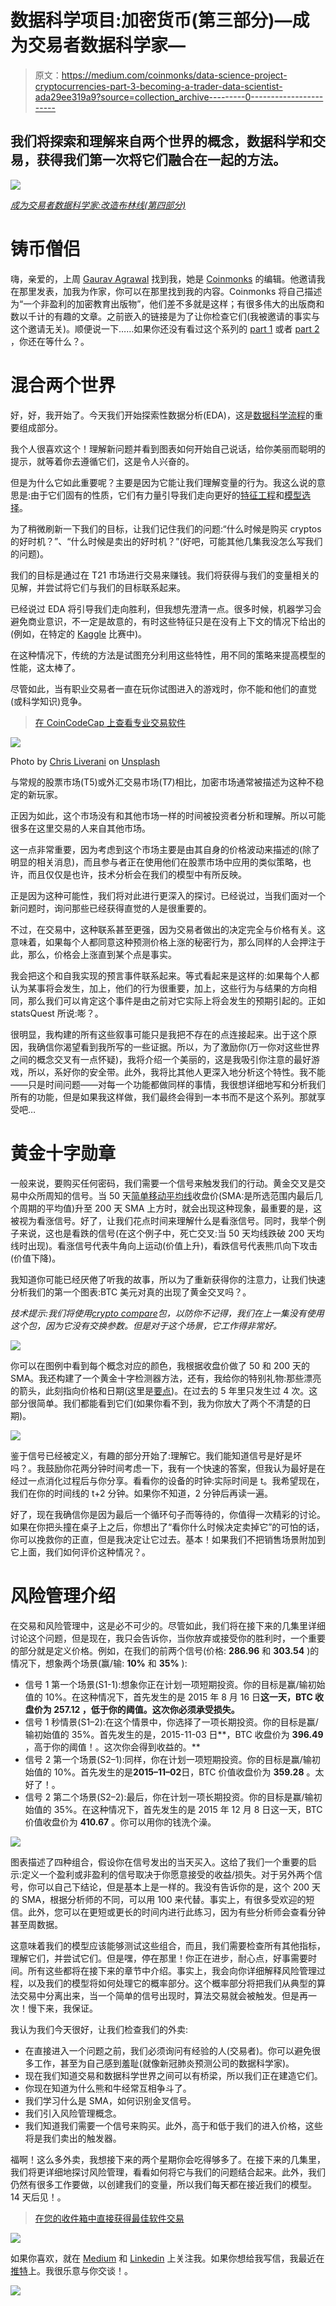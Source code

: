 # 数据科学项目:加密货币(第三部分)—成为交易者数据科学家—

> 原文：<https://medium.com/coinmonks/data-science-project-cryptocurrencies-part-3-becoming-a-trader-data-scientist-ada29ee319a9?source=collection_archive---------0----------------------->

## 我们将探索和理解来自两个世界的概念，数据科学和交易，获得我们第一次将它们融合在一起的方法。

![](img/fed7c6991fee3faa8cd569e6baf16038.png)

[*成为交易者数据科学家:改造布林线(第四部分)*](/coinmonks/becoming-a-trader-data-scientist-transforming-bollinger-bands-part-4-8aab6fbc2f2d)

# **铸币僧侣**

嗨，亲爱的，上周 [Gaurav Agrawal](/@gaurav.agrawal) 找到我，她是 [Coinmonks](https://medium.com/coinmonks) 的编辑。他邀请我在那里发表，加我为作家，你可以在那里找到我的内容。Coinmonks 将自己描述为“一个非盈利的加密教育出版物”，他们差不多就是这样；有很多伟大的出版商和数以千计的有趣的文章。之前嵌入的链接是为了让你检查它们(我被邀请的事实与这个邀请无关)。顺便说一下……如果你还没有看过这个系列的 [part 1](/coinmonks/data-science-project-cryptocurrencies-part-1-8dc1f5778347) 或者 [part 2](/coinmonks/data-science-project-cryptocurrencies-part-2-volume-and-data-source-b42ac1d6ec12) ，你还在等什么？。

# 混合两个世界

好，好，我开始了。今天我们开始探索性数据分析(EDA)，这是[数据科学流程](/analytics-vidhya/important-analytical-steps-for-your-data-science-projects-for-beginners-b789766017f8)的重要组成部分。

我个人很喜欢这个！理解新问题并看到图表如何开始自己说话，给你美丽而聪明的提示，就等着你去遵循它们，这是令人兴奋的。

但是为什么它如此重要呢？主要是因为它能让我们理解变量的行为。我这么说的意思是:由于它们固有的性质，它们有力量引导我们走向更好的[特征工程](/mindorks/what-is-feature-engineering-for-machine-learning-d8ba3158d97a)和[模型选择](https://machinelearningmastery.com/a-gentle-introduction-to-model-selection-for-machine-learning/)。

为了稍微刷新一下我们的目标，让我们记住我们的问题:“什么时候是购买 cryptos 的好时机？”、“什么时候是卖出的好时机？”(好吧，可能其他几集我没怎么写我们的问题)。

我们的目标是通过在 T21 市场进行交易来赚钱。我们将获得与我们的变量相关的见解，并尝试将它们与我们的目标联系起来。

已经说过 EDA 将引导我们走向胜利，但我想先澄清一点。很多时候，机器学习会避免商业意识，不一定是故意的，有时这些特征只是在没有上下文的情况下给出的(例如，在特定的 [Kaggle](http://www.kaggle.com) 比赛中)。

在这种情况下，传统的方法是试图充分利用这些特性，用不同的策略来提高模型的性能，这太棒了。

尽管如此，当有职业交易者一直在玩你试图进入的游戏时，你不能和他们的直觉(或科学知识)竞争。

> [在 CoinCodeCap 上查看专业交易软件](https://coincodecap.com/category/multi-exchange-trading)

![](img/57ebd2a36eb3a881147843a82f04b151.png)

Photo by [Chris Liverani](https://unsplash.com/@chrisliverani?utm_source=medium&utm_medium=referral) on [Unsplash](https://unsplash.com?utm_source=medium&utm_medium=referral)

与常规的股票市场(T5)或外汇交易市场(T7)相比，加密市场通常被描述为这种不稳定的新玩家。

正因为如此，这个市场没有和其他市场一样的时间被投资者分析和理解。所以可能很多在这里交易的人来自其他市场。

这一点非常重要，因为考虑到这个市场主要是由其自身的价格波动来描述的(除了明显的相关消息)，而且参与者正在使用他们在股票市场中应用的类似策略，也许，而且仅仅是也许，技术分析会在我们的模型中有所反映。

正是因为这种可能性，我们将对此进行更深入的探讨。已经说过，当我们面对一个新问题时，询问那些已经获得直觉的人是很重要的。

不过，在交易中，这种联系甚至更强，因为交易者做出的决定完全与价格有关。这意味着，如果每个人都同意这种预测价格上涨的秘密行为，那么同样的人会押注于此，那么，价格会上涨直到某个点是事实。

我会把这个和自我实现的预言事件联系起来。等式看起来是这样的:如果每个人都认为某事将会发生，加上，他们的行为很重要，加上，这些行为与结果的方向相同，那么我们可以肯定这个事件是由之前对它实际上将会发生的预期引起的。正如 statsQuest 所说:嘭？。

很明显，我构建的所有这些叙事可能只是我把不存在的点连接起来。出于这个原因，我确信你渴望看到我所写的一些证据。所以，为了激励你(万一你对这些世界之间的概念交叉有一点怀疑)，我将介绍一个美丽的，这是我吸引你注意的最好游戏，所以，系好你的安全带。此外，我将比其他人更深入地分析这个特性。我不能——只是时间问题——对每一个功能都做同样的事情，我很想详细地写和分析我们所有的功能，但是如果我这样做，我们最终会得到一本书而不是这个系列。那就享受吧…

# 黄金十字勋章

一般来说，要购买任何密码，我们需要一个信号来触发我们的行动。黄金交叉是交易中众所周知的信号。当 50 天[简单移动平均线](https://www.investopedia.com/terms/s/sma.asp)收盘价(SMA:是所选范围内最后几个周期的平均值)升至 200 天 SMA 上方时，就会出现这种现象，最重要的是，这被视为看涨信号。好了，让我们花点时间来理解什么是看涨信号。同时，我举个例子来说，这也是看跌的信号(在这个例子中，死亡交叉:当 50 天均线跌破 200 天均线时出现)。看涨信号代表牛角向上运动(价值上升)，看跌信号代表熊爪向下攻击(价值下降)。

我知道你可能已经厌倦了听我的故事，所以为了重新获得你的注意力，让我们快速分析我们的第一个图表:BTC 美元对真的出现了黄金交叉吗？。

*技术提示:我们将使用*[*crypto compare*](https://pypi.org/project/cryptocompare/)*包，以防你不记得，我们在上一集没有使用这个包，因为它没有交换参数。但是对于这个场景，它工作得非常好。*

![](img/06fc7b600cef04e416311b81a93a43ee.png)

你可以在图例中看到每个概念对应的颜色，我根据收盘价做了 50 和 200 天的 SMA。我还构建了一个黄金十字检测器方法，还有，我给你的特别礼物:那些漂亮的箭头，此刻指向价格和日期(这里是[要点](https://gist.github.com/MauricioLetelier/550f2818d61b09f07b3caf311553baa5))。在过去的 5 年里只发生过 4 次。这部分很简单。我们都能看到它们(如果你看不到，我为你放大了两个不清楚的日期)。

![](img/555eb9c9098050e105c99634f7eb7a0f.png)

鉴于信号已经被定义，有趣的部分开始了:理解它。我们能知道信号是好是坏吗？。我鼓励你花两分钟时间考虑一下，我有一个快速的答案，但我认为最好是在经过一点消化过程后与你分享。看看你的设备的时钟:实际时间是 t。我希望现在，我们在你的时间线的 t+2 分钟。如果你不知道，2 分钟后再读一遍。

好了，现在我确信你是因为最后一个循环句子而等待的，你值得一次精彩的讨论。如果在你把头撞在桌子上之后，你想出了“看你什么时候决定卖掉它”的可怕的话，你可以挽救你的正直，但是我决定让它过去。基本！如果我们不把销售场景附加到它上面，我们如何评价这种情况？。

# 风险管理介绍

在交易和风险管理中，这是必不可少的。尽管如此，我们将在接下来的几集里详细讨论这个问题，但是现在，我只会告诉你，当你放弃或接受你的胜利时，一个重要的部分就是定义价格。例如，在我们的前两个信号(价格: **286.96** 和 **303.54** )的情况下，想象两个场景(赢/输: **10%** 和 **35%** ):

*   信号 1 第一个场景(S1-1):想象你正在计划一项短期投资。你的目标是赢/输初始值的 10%。在这种情况下，首先发生的是 2015 年 8 月 16 日**这一天，BTC 收盘价为 **257.12** ，低于你的阈值。这次你必须承受损失。**
*   信号 1 秒情景(S1–2):在这个情景中，你选择了一项长期投资。你的目标是赢/输初始值的 35%。首先发生的是，2015-11-03 日**，BTC 收盘价为 **396.49** ，高于你的阈值！。这次你会得到收益的。**
*   信号 2 第一个场景(S2–1):同样，你在计划一项短期投资。你的目标是赢/输初始值的 10%。首先发生的是**2015–11–02**日，BTC 价值收盘价为 **359.28** 。太好了！。
*   信号 2 第二个场景(S2–2):最后，你在计划一项长期投资。你的目标是赢/输初始值的 35%。在这种情况下，首先发生的是 2015 年 12 月 8 日这一天，BTC 价值收盘价为 **410.67** 。你可以用你的钱洗个澡。

![](img/a1682ec7687e6ce4e7046a0003e17bfb.png)

图表描述了四种组合，假设你在信号发出的当天买入。这给了我们一个重要的启示:定义一个盈利或非盈利的信号取决于你愿意接受的收益/损失。对于另外两个信号，你可以自己下结论，但是基本上是一样的。我没有告诉你的是，这个 200 天的 SMA，根据分析师的不同，可以用 100 来代替。事实上，有很多受欢迎的短信。此外，您可以在更短或更长的时间内进行此练习，因为有些分析师会查看分钟甚至周数据。

这意味着我们的模型应该能够测试这些组合，而且，我们需要检查所有其他指标，理解它们，并尝试它们。但是嘿，停在那里！你正在进步，耐心点，好事需要时间。所有这些都将在接下来的章节中介绍。事实上，我会向你详细解释风险管理过程，以及我们的模型将如何处理它的概率部分。这个概率部分将把我们从典型的算法交易中分离出来，当一个简单的信号出现时，算法交易就会被触发。但是再一次！慢下来，我保证。

我认为我们今天很好，让我们检查我们的外卖:

*   在直接进入一个问题之前，我们必须询问有经验的人(交易者)。你可以避免很多工作，甚至为自己感到羞耻(就像新冠肺炎预测公司的数据科学家)。
*   现在我们知道交易和数据科学世界之间可以有桥梁，所以我们正在建造它们。
*   你现在知道为什么熊和牛经常互相争斗了。
*   我们学习什么是 SMA，如何识别金叉信号。
*   我们引入风险管理概念。
*   我们知道我们需要一个信号来购买。此外，高于和低于我们的进入价格，这些将是我们卖出的触发器。

福啊！这么多外卖，我想接下来的两个星期你会吃得够多了。在接下来的几集里，我们将更详细地探讨风险管理，看看如何将它与我们的问题结合起来。此外，我们仍然有很多工作要做，以创建我们的变量，所以我们每天都在接近我们的模型。14 天后见！。

> [在您的收件箱中直接获得最佳软件交易](https://coincodecap.com/?utm_source=coinmonks)

[![](img/7c0b3dfdcbfea594cc0ae7d4f9bf6fcb.png)](https://coincodecap.com/?utm_source=coinmonks)

如果你喜欢，就在 [Medium](/@maletelier) 和 [Linkedin](http://www.linkedin.com/in/maletelier) 上关注我。如果你想给我写信，我最近在[推特](https://twitter.com/maletelier)上。我很乐意与你交谈！。

[![](img/0ac758d7122ac1c2860cc155daf2c5d8.png)](https://coincodecap.com)